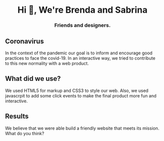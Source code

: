 <h1 align="center">Hi 👋, We're Brenda and Sabrina</h1>
<h3 align="center">Friends and designers.</h3>


<h2 align="left">Coronavirus</h2>
<p align="left"> In the context of the pandemic our goal is to inform and encourage good practices to face the covid-19. In an interactive way, we tried to contribute to this new normality with a web product.</p>

<h2 align="left">What did we use?</h2>
<p align="left">We used HTML5 for markup and CSS3 to style our web. Also, we used javascrpit to add some click events to make the final product more fun and interactive.</p>

<h2 align="left">Results</h2>
<p align="left">We believe that we were able build a friendly website that meets its mission. What do you think?</p>
